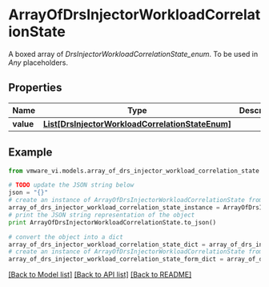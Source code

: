 # ArrayOfDrsInjectorWorkloadCorrelationState

A boxed array of *DrsInjectorWorkloadCorrelationState_enum*. To be used in *Any* placeholders. 

## Properties
Name | Type | Description | Notes
------------ | ------------- | ------------- | -------------
**value** | [**List[DrsInjectorWorkloadCorrelationStateEnum]**](DrsInjectorWorkloadCorrelationStateEnum.md) |  | 

## Example

```python
from vmware_vi.models.array_of_drs_injector_workload_correlation_state import ArrayOfDrsInjectorWorkloadCorrelationState

# TODO update the JSON string below
json = "{}"
# create an instance of ArrayOfDrsInjectorWorkloadCorrelationState from a JSON string
array_of_drs_injector_workload_correlation_state_instance = ArrayOfDrsInjectorWorkloadCorrelationState.from_json(json)
# print the JSON string representation of the object
print ArrayOfDrsInjectorWorkloadCorrelationState.to_json()

# convert the object into a dict
array_of_drs_injector_workload_correlation_state_dict = array_of_drs_injector_workload_correlation_state_instance.to_dict()
# create an instance of ArrayOfDrsInjectorWorkloadCorrelationState from a dict
array_of_drs_injector_workload_correlation_state_form_dict = array_of_drs_injector_workload_correlation_state.from_dict(array_of_drs_injector_workload_correlation_state_dict)
```
[[Back to Model list]](../README.md#documentation-for-models) [[Back to API list]](../README.md#documentation-for-api-endpoints) [[Back to README]](../README.md)


